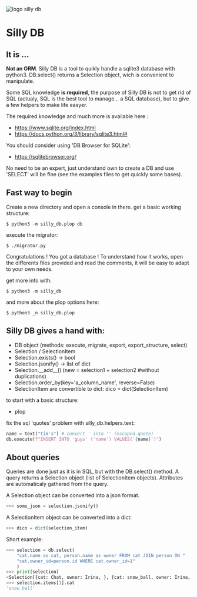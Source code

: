 ![logo silly db](https://i.goopics.net/60cef4.png)

# Silly DB


## It is ...
**Not an ORM**. Silly DB is a tool to quikly handle a sqlite3 database with python3.  DB.select() returns a Selection object, wich is convenient to manipulate.

Some SQL knowledge **is required**, the purpose of Silly DB is not to get rid of SQL (actualy, SQL is the best tool to manage... a SQL database), but to give a few helpers to make life easyer.

The required knowledge and much more is available here :

- https://www.sqlite.org/index.html
- https://docs.python.org/3/library/sqlite3.html#

You should consider using 'DB Browser for SQLite':

- https://sqlitebrowser.org/

No need to be an expert, just understand own to create a DB and use 'SELECT' will be fine (see the examples files to get quickly some bases).

## Fast way to begin

Create a new directory and open a console in there.
get a basic working structure:
```
$ python3 -m silly_db.plop db
```
execute the migrator:
```
$ ./migrator.py
```
Congratulations ! You got a database !
To understand how it works, open the differents files provided and read the comments, it will be easy to adapt to your own needs.

get more info with:
```
$ python3 -m silly_db
```
and more about the plop options here:
```
$ python3 _n silly_db.plop
```


## Silly DB gives a hand with:

- DB object (methods: execute, migrate, export, export_structure, select)
- Selection / SelectionItem
- Selection.exists() -> bool
- Selection.jsonify() -> list of dict
- Selection.\_\_add__() (new = selection1 + selection2 #without duplications)
- Selection.order_by(key='a_column_name', reverse=False)
- SelectionItem are convertible to dict: dico = dict(SelectionItem)

to start with a basic structure:
- plop

fix the sql 'quotes' problem with silly_db.helpers.text:
```python
name = text("tim's") # convert ' into '' (escaped quote)
db.execute(f"INSERT INTO 'guys' ('name') VALUES('{name}')")

```

## About queries
Queries are done just as it is in SQL, but with the DB.select() method. A query returns a Selection object (list of SelectionItem objects).
Attributes are automaticaly gathered from the query.

A Selection object can be converted into a json format.
```python
>>> some_json = selection.jsonify()
```

A SelectionItem object can be converted into a dict:
```python
>>> dico = dict(selection_item)
```
Short example:

```python
>>> selection = db.select(
    "cat.name as cat, person.name as owner FROM cat JOIN person ON "
    "cat.owner_id=person.id WHERE cat.owner_id=1"
    )
>>> print(selection)
<Selection[{cat: Chat, owner: Irina, }, {cat: snow_ball, owner: Irina, }, ]>
>>> selection.items[1].cat
'snow_ball'

```
